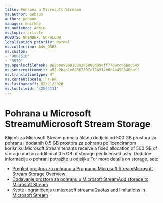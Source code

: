 ```yaml
---
title: Pohrana u Microsoft Streamu
ms.author: pebaum
author: pebaum
manager: mnirkhe
ms.audience: Admin
ms.topic: article
ROBOTS: NOINDEX, NOFOLLOW
localization_priority: Normal
ms.collection: Adm_O365
ms.custom:
- "9001510"
- "3570"
ms.openlocfilehash: 862a8e9968103a285088d99eff7709cc66b8c545
ms.sourcegitcommit: a92e2bad1e89367307e78a514b8c4e456640daff
ms.translationtype: MT
ms.contentlocale: hr-HR
ms.lasthandoff: 02/21/2020
ms.locfileid: "42564131"
---
```

# <a name="microsoft-stream-storage"></a><span data-ttu-id="37283-102">Pohrana u Microsoft Streamu</span><span class="sxs-lookup"><span data-stu-id="37283-102">Microsoft Stream Storage</span></span>

<span data-ttu-id="37283-103">Klijenti za Microsoft Stream primaju fiksnu dodjelu od 500 GB prostora za pohranu i dodatnih 0,5 GB prostora za pohranu po licenciranom korisniku.</span><span class="sxs-lookup"><span data-stu-id="37283-103">Microsoft Stream tenants receive a fixed allocation of 500 GB of storage and an additional 0.5 GB of storage per licensed user.</span></span>
<span data-ttu-id="37283-104">Dodatne informacije o pohrani potražite u odjeljku:</span><span class="sxs-lookup"><span data-stu-id="37283-104">For more details on storage, see:</span></span>

- [<span data-ttu-id="37283-105">Pregled prostora za pohranu u Programu Microsoft Stream</span><span class="sxs-lookup"><span data-stu-id="37283-105">Microsoft Stream Storage Overview</span></span>](https://docs.microsoft.com/stream/license-overview#storage)
- [<span data-ttu-id="37283-106">Dodavanje prostora za pohranu u Microsoft Stream</span><span class="sxs-lookup"><span data-stu-id="37283-106">Add storage to Microsoft Stream</span></span>](https://docs.microsoft.com/stream/storage-add-on)
- [<span data-ttu-id="37283-107">Kvote i ograničenja u microsoft streamu</span><span class="sxs-lookup"><span data-stu-id="37283-107">Quotas and limitations in Microsoft Stream</span></span>](https://docs.microsoft.com/stream/quotas-and-limitations)
